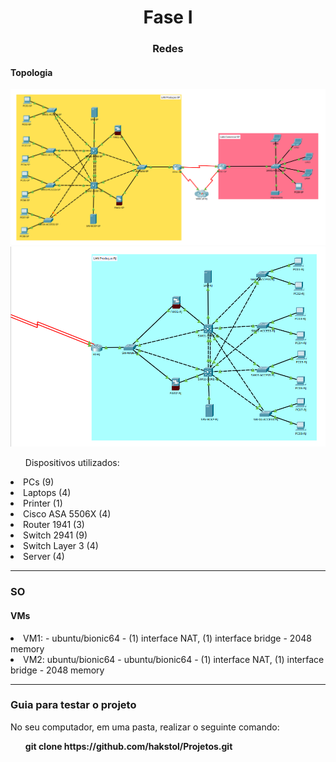 <h1 align="center">Fase I</h1>

<h3 align="center">Redes</h3>

<h4>Topologia</h4>
<img src="https://github.com/hakstol/Projetos/blob/main/Fase%20I/Redes/topologia-pt1.png" /img>
<img src="https://github.com/hakstol/Projetos/blob/main/Fase%20I/Redes/topologia-pt2.png" /img>

<ul align="left">Dispositivos utilizados:</ul>
<li>PCs (9)</li>
<li>Laptops (4)</li>
<li>Printer (1)</li>
<li>Cisco ASA 5506X (4)</li>
<li>Router 1941 (3)</li>
<li>Switch 2941 (9)</li>
<li>Switch Layer 3 (4)</li>
<li>Server (4)</li>

<hr /hr>

<h3>SO</h3>

<h4 align="left">VMs</h4>
<li>VM1:
- ubuntu/bionic64
- (1) interface NAT, (1) interface bridge
- 2048 memory
  
</li>
<li>VM2: ubuntu/bionic64
- ubuntu/bionic64
- (1) interface NAT, (1) interface bridge
- 2048 memory
</li>

<hr /hr>

<h3>Guia para testar o projeto</h3>

<p align="left">No seu computador, em uma pasta, realizar o seguinte comando:</p>
<ul><strong>git clone https://github.com/hakstol/Projetos.git</strong></ul>

